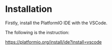 # Installation

Firstly, install the PlatformIO IDE with the VSCode.

The following is the instruction:

https://platformio.org/install/ide?install=vscode
